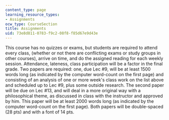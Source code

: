 ```yaml
---
content_type: page
learning_resource_types:
- Assignments
ocw_type: CourseSection
title: Assignments
uid: 73e8d811-0783-f9c2-08f8-f85d67e9d43e
---
```


This course has no quizzes or exams, but students are required to attend every class, (whether or not there are conflicting exams or study groups in other courses), arrive on time, and do the assigned reading for each weekly session. Attendance, lateness, class participation will be a factor in the final grade. Two papers are required: one, due Lec #9, will be at least 1500 words long (as indicated by the computer word-count on the first page) and consisting of an analysis of one or more week's class work on the list above and scheduled up to Lec #9, plus some outside research. The second paper will be due on Lec #13, and will deal in a more original way with a philosophical theme, as discussed in class with the instructor and approved by him. This paper will be at least 2000 words long (as indicated by the computer word-count on the first page). Both papers will be double-spaced (28 pts) and with a font of 14 pts.